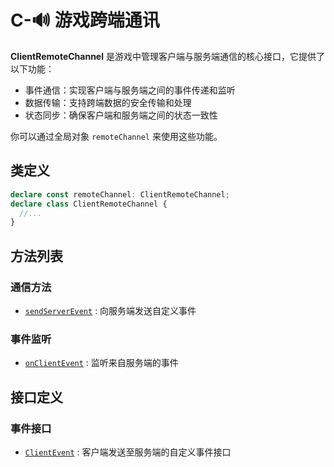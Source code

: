 # C-🔊 游戏跨端通讯

**ClientRemoteChannel** 是游戏中管理客户端与服务端通信的核心接口，它提供了以下功能：

- 事件通信：实现客户端与服务端之间的事件传递和监听
- 数据传输：支持跨端数据的安全传输和处理
- 状态同步：确保客户端和服务端之间的状态一致性

你可以通过全局对象 `remoteChannel` 来使用这些功能。

## 类定义

```typescript
declare const remoteChannel: ClientRemoteChannel;
declare class ClientRemoteChannel {
  //...
}
```

## 方法列表

### 通信方法

- [`sendServerEvent`](/RemoteChannel/Client/serverToClient#sendServerEvent) : 向服务端发送自定义事件

### 事件监听

- [`onClientEvent`](/RemoteChannel/Client/clientToServer#onClientEvent) : 监听来自服务端的事件

## 接口定义

### 事件接口

- [`ClientEvent`](/RemoteChannel/Client/clientToServer#ClientEvent) : 客户端发送至服务端的自定义事件接口
